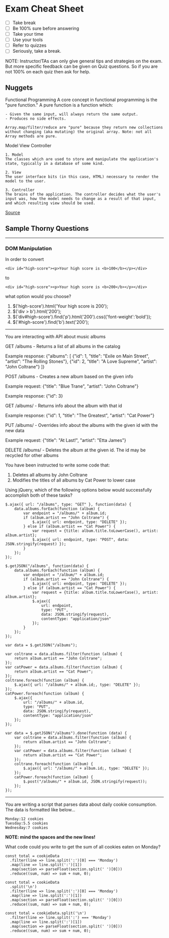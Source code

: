 # Exam Cheat Sheet

- [ ] Take break
- [ ] Be 100% sure before answering
- [ ] Take your time
- [ ] Use your tools
- [ ] Refer to quizzes
- [ ] Seriously, take a break.

NOTE: Instructor/TAs can only give general tips and strategies on the exam. But more specific feedback can be given on Quiz questions. So if you are not 100% on each quiz then ask for help.



## Nuggets

Functional Programming
	A core concept in functional programming is the "pure function." A pure function is a function which:
	
	- Given the same input, will always return the same output.
	- Produces no side effects.
	
	Array.map/filter/reduce are "pure" because they return new collections without changing (aka mutating) the original array. Note: not all Array methods are pure.

Model View Controller

```
1. Model
The classes which are used to store and manipulate the application's state, typically in a database of some kind.

2. View
The user interface bits (in this case, HTML) necessary to render the model to the user.

3. Controller
The brains of the application. The controller decides what the user's input was, how the model needs to change as a result of that input, and which resulting view should be used.
```
[Source](https://blog.codinghorror.com/understanding-model-view-controller/)

## Sample Thorny Questions

---

### DOM Manipulation

In order to convert 

	<div id="high-score"><p>Your high score is <b>100</b></p></div>

to

	<div id="high-score"><p>Your high score is <b>200</b></p></div>

what option would you choose?

1. $('high-score').html('Your high score is 200');
2. $('div > b').html('200');
3. $('div#high-score').find('p').html('200').css({'font-weight':'bold'});
4. $('#high-score').find('b').text('200');

---

You are interacting with API about music albums 

GET /albums - Returns a list of all albums in the catalog

Example response:
{"albums": [
    {"id": 1, "title": "Exile on Main Street", "artist": "The Rolling Stones"},
    {"id": 2, "title": "A Love Supreme", "artist": "John Coltrane"}
]}


POST /albums - Creates a new album based on the given info

Example request:
{"title": "Blue Trane", "artist": "John Coltrane"}

Example response:
{"id": 3}


GET /albums/<id> - Returns info about the album with that id

Example response:
{"id": 1, "title": "The Greatest", "artist": "Cat Power"}


PUT /albums/<id> - Overrides info about the albums with the given id with the new data

Example request:
{"title": "At Last!", "artist": "Etta James"}


DELETE /albums/<id> - Deletes the album at the given id. The id may be recycled for other albums


You have been instructed to write some code that:

1. Deletes all albums by John Coltrane
2. Modifies the titles of all albums by Cat Power to lower case 

Using jQuery, which of the following options below would successfully accomplish both of these tasks? 

```
$.ajax({ url: "/albums", type: "GET" }, function(data) {
    data.albums.forEach(function (album) {
        var endpoint = "/albums/" + album.id;
        if (album.artist == "John Coltrane") {
            $.ajax({ url: endpoint, type: "DELETE" });
        } else if (album.artist == "Cat Power") {
            var request = {title: album.title.toLowerCase(), artist: album.artist};
            $.ajax({ url: endpoint, type: "POST", data: JSON.stringify(request) });
        }
    });
}); 
```

```
$.getJSON("/albums", function(data) {
    data.albums.forEach(function (album) {
        var endpoint = "/album/" + album.id;
        if (album.artist == "John Coltrane") {
            $.ajax({ url: endpoint, type: "DELETE" });
        } else if (album.artist == "Cat Power") {
            var request = {title: album.title.toLowerCase(), artist: album.artist};
            $.ajax({
                url: endpoint,
                type: "PUT",
                data: JSON.stringify(request),
                contentType: "application/json"
            });
        }
    });
});
```


```
var data = $.getJSON("/albums");

var coltrane = data.albums.filter(function (album) {
    return album.artist == "John Coltrane";
});
var catPower = data.albums.filter(function (album) {
    return album.artist == "Cat Power";
});
coltrane.foreach(function (album) {
    $.ajax({ url: "/albums/" + album.id;, type: "DELETE" });
});
catPower.foreach(function (album) {
    $.ajax({
        url: "/albums/" + album.id,
        type: "PUT",
        data: JSON.stringify(request),
        contentType: "application/json"
    });
});
```

```
var data = $.getJSON("/albums").done(function (data) {
    var coltrane = data.albums.filter(function (album) {
        return album.artist == "John Coltrane";
    });
    var catPower = data.albums.filter(function (album) {
        return album.artist == "Cat Power";
    });
    coltrane.foreach(function (album) {
        $.ajax({ url: "/albums/" + album.id;, type: "DELETE" });
    });
    catPower.foreach(function (album) {
        $.post("/albums/" + album.id, JSON.stringify(request));
    });
});
```

---

You are writing a script that parses data about daily cookie consumption. The data is formatted like below...

```
Monday:12 cookies
Tuesday:5.5 cookies
Wednesday:7 cookies
```

__NOTE: mind the spaces and the new lines!__

What code could you write to get the sum of all cookies eaten on Monday?

```
const total = cookieData
  .filter(line => line.split(':')[0] === 'Monday')
  .map(line => line.split(':')[1])
  .map(section => parseFloat(section.split(' ')[0]))
  .reduce((sum, num) => sum + num, 0);
```

```
const total = cookieData
  .split('\n')
  .filter(line => line.split(':')[0] === 'Monday')
  .map(line => line.split(':')[1])
  .map(section => parseFloat(section.split(' ')[0]))
  .reduce((sum, num) => sum + num, 0);
```

```
const total = cookieData.split('\n')
  .filter(line => line.split(':') === 'Monday')
  .map(line => line.split(':')[1])
  .map(section => parseFloat(section.split(' ')[0]))
  .reduce((sum, num) => sum + num, 0);
```

